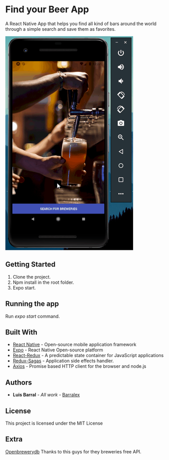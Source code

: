 # Find your Beer App
A React Native App that helps you find all kind of bars around the world through a simple search and save them as favorites.


![Find your Beer App](src/assets/find-your-beer-app.gif)

## Getting Started

1. Clone the project.
2. Npm install in the root folder.
3. Expo start.

## Running the app

Run _expo start_ command.

## Built With

* [React Native](https://docs.microsoft.com/en-us/dotnet/framework/winforms/) -  Open-source mobile application framework 
* [Expo](https://expo.io/) - React Native Open-source platform
* [React-Redux](https://react-redux.js.org/) - A predictable state container for JavaScript applications
* [Redux-Sagas](https://redux-saga.js.org/) - Application side effects handler.
* [Axios](https://github.com/axios/axios) - Promise based HTTP client for the browser and node.js

## Authors

* **Luis Barral** - *All work* - [Barralex](https://github.com/Barralex)

## License

This project is licensed under the MIT License

## Extra

[Openbrewerydb](https://www.openbrewerydb.org/) Thanks to this guys for they breweries free API.
